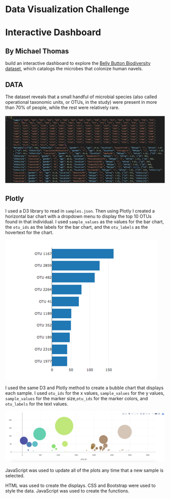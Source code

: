 # Data Visualization Challenge
# Interactive Dashboard
## By Michael Thomas

build an interactive dashboard to explore the [Belly Button Biodiversity dataset](http://robdunnlab.com/projects/belly-button-biodiversity/), which catalogs the microbes that colonize human navels.

## DATA
The dataset reveals that a small handful of microbial species (also called operational taxonomic units, or OTUs, in the study) were present in more than 70% of people, while the rest were relatively rare.

![Data](Images/samples.png)

## Plotly

I used a D3 library to read in `samples.json`. Then using Plotly I created a horizontal bar chart with a dropdown menu to display the top 10 OTUs found in that individual. I used `sample_values` as the values for the bar chart, the `otu_ids` as the labels for the bar chart, and the `otu_labels` as the hovertext for the chart.

![Bar Chart](Images/hw01.png)

I used the same D3 and Plotly method to create a bubble chart that displays each sample. I used `otu_ids` for the x values, `sample_values` for the y values, `sample_values` for the marker size,`otu_ids` for the marker colors, and `otu_labels` for the text values.

![Bubble Chart](Images/bubble_chart.png)

JavaScript was used to update all of the plots any time that a new sample is selected.

HTML was used to create the displays. 
CSS and Bootstrap were used to style the data. 
JavaScript was used to create the functions.
